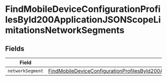 # FindMobileDeviceConfigurationProfilesById200ApplicationJSONScopeLimitationsNetworkSegments


## Fields

| Field                                                                                                                                                                                                                                           | Type                                                                                                                                                                                                                                            | Required                                                                                                                                                                                                                                        | Description                                                                                                                                                                                                                                     |
| ----------------------------------------------------------------------------------------------------------------------------------------------------------------------------------------------------------------------------------------------- | ----------------------------------------------------------------------------------------------------------------------------------------------------------------------------------------------------------------------------------------------- | ----------------------------------------------------------------------------------------------------------------------------------------------------------------------------------------------------------------------------------------------- | ----------------------------------------------------------------------------------------------------------------------------------------------------------------------------------------------------------------------------------------------- |
| `networkSegment`                                                                                                                                                                                                                                | [FindMobileDeviceConfigurationProfilesById200ApplicationJSONScopeLimitationsNetworkSegmentsNetworkSegment](../../models/operations/findmobiledeviceconfigurationprofilesbyid200applicationjsonscopelimitationsnetworksegmentsnetworksegment.md) | :heavy_minus_sign:                                                                                                                                                                                                                              | N/A                                                                                                                                                                                                                                             |